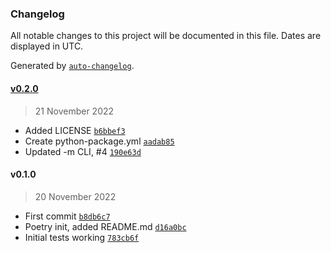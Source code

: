 ### Changelog

All notable changes to this project will be documented in this file. Dates are displayed in UTC.

Generated by [`auto-changelog`](https://github.com/CookPete/auto-changelog).

#### [v0.2.0](https://github.com/RhetTbull/strpdatetime/compare/v0.1.0...v0.2.0)

> 21 November 2022

- Added LICENSE [`b6bbef3`](https://github.com/RhetTbull/strpdatetime/commit/b6bbef34c63700cb5251fa959cfcd0f9dd3297e1)
- Create python-package.yml [`aadab85`](https://github.com/RhetTbull/strpdatetime/commit/aadab852a5abee4619c06e86ada2ed85eae329e8)
- Updated -m CLI, #4 [`190e63d`](https://github.com/RhetTbull/strpdatetime/commit/190e63d82e658b2f68015f76ae4f37aa3dd853f1)

#### v0.1.0

> 20 November 2022

- First commit [`b8db6c7`](https://github.com/RhetTbull/strpdatetime/commit/b8db6c78ea2a90573e2e8bf7d8572dc01b7407f3)
- Poetry init, added README.md [`d16a0bc`](https://github.com/RhetTbull/strpdatetime/commit/d16a0bc475ef15cea7f3c87a8e04d7451ccf9bbb)
- Initial tests working [`783cb6f`](https://github.com/RhetTbull/strpdatetime/commit/783cb6f103573dc34009876770d6f573882c0581)
